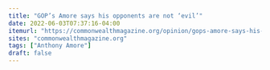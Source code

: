 ```yaml
---
title: "GOP’s Amore says his opponents are not ‘evil’"
date: 2022-06-03T07:37:16-04:00
itemurl: "https://commonwealthmagazine.org/opinion/gops-amore-says-his-opponents-are-not-evil/"
sites: "commonwealthmagazine.org"
tags: ["Anthony Amore"]
draft: false
---
```

